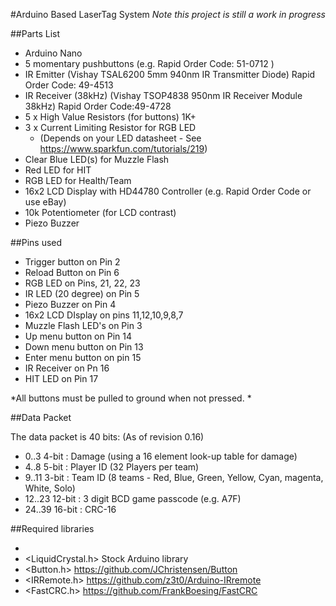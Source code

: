 #Arduino Based LaserTag System
*Note this project is still a work in progress*


##Parts List

* Arduino Nano
* 5 momentary pushbuttons (e.g. Rapid Order Code: 51-0712 )
* IR Emitter (Vishay TSAL6200 5mm 940nm IR Transmitter Diode) Rapid Order Code:  49-4513
* IR Receiver (38kHz) (Vishay TSOP4838 950nm IR Receiver Module 38kHz) Rapid Order Code:49-4728 
* 5 x High Value Resistors (for buttons) 1K+
* 3 x Current Limiting Resistor for RGB LED 
  * (Depends on your LED datasheet - See https://www.sparkfun.com/tutorials/219) 
* Clear Blue LED(s) for Muzzle Flash
* Red LED for HIT
* RGB LED for Health/Team
* 16x2 LCD Display with HD44780 Controller (e.g. Rapid Order Code or use eBay)
* 10k Potentiometer (for LCD contrast)
* Piezo Buzzer


##Pins used

* Trigger button on Pin 2
* Reload Button on Pin 6
* RGB LED on Pins, 21, 22, 23
* IR LED (20 degree) on Pin 5
* Piezo Buzzer on Pin 4
* 16x2 LCD DIsplay on pins 11,12,10,9,8,7
* Muzzle Flash LED's on Pin 3
* Up menu button on Pin 14
* Down menu button on Pin 13
* Enter menu button on pin 15
* IR Receiver on Pn 16
* HIT LED on Pin 17

*All buttons must be pulled to ground when not pressed. *


##Data Packet

The data packet is 40 bits: (As of revision 0.16)

* 0..3     4-bit  : Damage (using a 16 element look-up table for damage) 
* 4..8     5-bit  : Player ID (32 Players per team)
* 9..11    3-bit  : Team ID (8 teams - Red, Blue, Green, Yellow, Cyan, magenta, White, Solo)
* 12..23   12-bit : 3 digit BCD game passcode (e.g. A7F)      
* 24..39   16-bit : CRC-16


##Required libraries

*
* <LiquidCrystal.h>   Stock Arduino library
* <Button.h>         https://github.com/JChristensen/Button
* <IRRemote.h>       https://github.com/z3t0/Arduino-IRremote
* <FastCRC.h>        https://github.com/FrankBoesing/FastCRC




